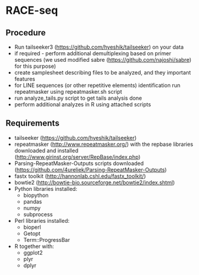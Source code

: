 # RACE-seq

## Procedure

* Run tailseeker3 (https://github.com/hyeshik/tailseeker) on your data
* if required - perform additional demultiplexing based on primer sequences (we used modified sabre (https://github.com/najoshi/sabre) for this purpose)
* create samplesheet describing files to be analyzed, and they important features
* for LINE sequences (or other repetitive elements) identification run repeatmasker using repeatmasker.sh script
* run analyze_tails.py script to get tails analysis done
* perform additional analyzes in R using attached scripts

## Requirements

- tailseeker (https://github.com/hyeshik/tailseeker)
- repeatmasker (http://www.repeatmasker.org/) with the repbase libraries downloaded and installed (http://www.girinst.org/server/RepBase/index.php)
- Parsing-RepeatMasker-Outputs scripts downloaded (https://github.com/4ureliek/Parsing-RepeatMasker-Outputs)
- fastx toolkit (http://hannonlab.cshl.edu/fastx_toolkit/)
- bowtie2 (http://bowtie-bio.sourceforge.net/bowtie2/index.shtml)
- Python libraries installed: 
  - biopython
  - pandas
  - numpy
  - subprocess
- Perl libraries installed:
  - bioperl
  - Getopt
  - Term::ProgressBar
- R together with:
  - ggplot2
  - plyr
  - dplyr
  
  
